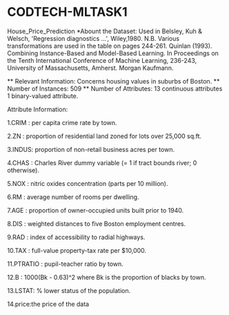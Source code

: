 # CODTECH-MLTASK1
House_Price_Prediction *Abount the Dataset: Used in Belsley, Kuh & Welsch, 'Regression diagnostics …', Wiley,1980. N.B. Various transformations are used in the table on pages 244-261. Quinlan (1993). Combining Instance-Based and Model-Based Learning. In Proceedings on the Tenth International Conference of Machine Learning, 236-243, University of Massachusetts, Amherst. Morgan Kaufmann.

** Relevant Information: Concerns housing values in suburbs of Boston. ** Number of Instances: 509 ** Number of Attributes: 13 continuous attributes 1 binary-valued attribute.

Attribute Information:

1.CRIM : per capita crime rate by town.

2.ZN : proportion of residential land zoned for lots over 25,000 sq.ft.

3.INDUS: proportion of non-retail business acres per town.

4.CHAS : Charles River dummy variable (= 1 if tract bounds river; 0 otherwise).

5.NOX : nitric oxides concentration (parts per 10 million).

6.RM : average number of rooms per dwelling.

7.AGE : proportion of owner-occupied units built prior to 1940.

8.DIS : weighted distances to five Boston employment centres.

9.RAD : index of accessibility to radial highways.

10.TAX : full-value property-tax rate per $10,000.

11.PTRATIO : pupil-teacher ratio by town.

12.B : 1000(Bk - 0.63)^2 where Bk is the proportion of blacks by town.

13.LSTAT: % lower status of the population.

14.price:the price of the data
